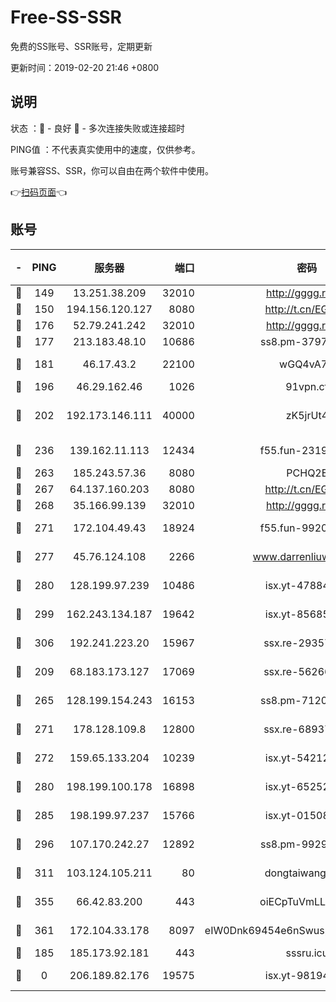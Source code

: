 # Free-SS-SSR

免费的SS账号、SSR账号，定期更新

更新时间：2019-02-20 21:46 +0800

## 说明

状态     ：🙂 - 良好 🙁 - 多次连接失败或连接超时

PING值   ：不代表真实使用中的速度，仅供参考。

账号兼容SS、SSR，你可以自由在两个软件中使用。

👉[扫码页面](https://liesauer.github.io/free-ss-ssr.github.io/)👈

## 账号

|-|PING|服务器|端口|密码|加密方式|区域|
|:----:|:----:|:-----:|-----:|:----:|:----:|:----:|
|🙂|149|13.251.38.209|32010|http://gggg.rocks|chacha20|SG|
|🙂|150|194.156.120.127|8080|http://t.cn/EGJIyrl|rc4-md5|RU|
|🙂|176|52.79.241.242|32010|http://gggg.rocks|chacha20|KR|
|🙂|177|213.183.48.10|10686|ss8.pm-37975412|rc4-md5|RU|
|🙂|181|46.17.43.2|22100|wGQ4vA7D|aes-256-gcm|RU|
|🙂|196|46.29.162.46|1026|91vpn.cf|rc4-md5|RU|
|🙂|202|192.173.146.111|40000|zK5jrUt4|chacha20-ietf-poly1305|US|
|🙂|236|139.162.11.113|12434|f55.fun-23190804|aes-256-cfb|SG|
|🙂|263|185.243.57.36|8080|PCHQ2E|rc4-md5|US|
|🙂|267|64.137.160.203|8080|http://t.cn/EGJIyrl|rc4-md5|CA|
|🙂|268|35.166.99.139|32010|http://gggg.rocks|chacha20|US|
|🙂|271|172.104.49.43|18924|f55.fun-99200457|aes-256-cfb|SG|
|🙂|277|45.76.124.108|2266|www.darrenliuwei.com|aes-256-cfb|AU|
|🙂|280|128.199.97.239|10486|isx.yt-47884262|aes-256-cfb|SG|
|🙂|299|162.243.134.187|19642|isx.yt-85685509|aes-256-cfb|US|
|🙂|306|192.241.223.20|15967|ssx.re-29357040|aes-256-cfb|US|
|🙂|209|68.183.173.127|17069|ssx.re-56266440|aes-256-cfb|US|
|🙂|265|128.199.154.243|16153|ss8.pm-71203520|aes-256-cfb|SG|
|🙂|271|178.128.109.8|12800|ssx.re-68937951|aes-256-cfb|SG|
|🙂|272|159.65.133.204|10239|isx.yt-54212354|aes-256-cfb|SG|
|🙂|280|198.199.100.178|16898|isx.yt-65252361|aes-256-cfb|US|
|🙂|285|198.199.97.237|15766|isx.yt-01508812|aes-256-cfb|US|
|🙂|296|107.170.242.27|12892|ss8.pm-99298452|aes-256-cfb|US|
|🙂|311|103.124.105.211|80|dongtaiwang.com|aes-256-cfb|US|
|🙂|355|66.42.83.200|443|oiECpTuVmLLxk4Ts|aes-256-cfb|US|
|🙂|361|172.104.33.178|8097|eIW0Dnk69454e6nSwuspv9DmS201tQ0D|aes-256-cfb|SG|
|🙁|185|185.173.92.181|443|sssru.icu|rc4-md5|RU|
|🙁|0|206.189.82.176|19575|isx.yt-98194618|aes-256-cfb|SG|
